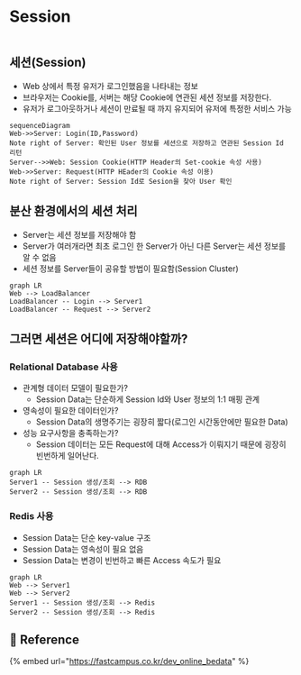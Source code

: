 # Session

<figure><img src="https://images.unsplash.com/photo-1544197150-b99a580bb7a8?crop=entropy&#x26;cs=tinysrgb&#x26;fm=jpg&#x26;ixid=MnwxOTcwMjR8MHwxfHNlYXJjaHw1fHxuZXR3b3JrfGVufDB8fHx8MTY3NDgzNDUzNA&#x26;ixlib=rb-4.0.3&#x26;q=80" alt=""><figcaption></figcaption></figure>

## 세션(Session)

* Web 상에서 특정 유저가 로그인했음을 나타내는 정보
* 브라우저는 Cookie를, 서버는 해당 Cookie에 연관된 세션 정보를 저장한다.
* 유저가 로그아웃하거나 세션이 만료될 때 까지 유지되어 유저에 특정한 서비스 가능

```mermaid
sequenceDiagram
Web->>Server: Login(ID,Password)
Note right of Server: 확인된 User 정보를 세션으로 저장하고 연관된 Session Id 리턴
Server-->>Web: Session Cookie(HTTP Header의 Set-cookie 속성 사용)
Web->>Server: Request(HTTP HEader의 Cookie 속성 이용)
Note right of Server: Session Id로 Sesion을 찾아 User 확인
```

## 분산 환경에서의 세션 처리

* Server는 세션 정보를 저장해야 함
* Server가 여러개라면 최초 로그인 한 Server가 아닌 다른  Server는 세션 정보를 알 수 없음
* 세션 정보를 Server들이 공유할 방법이 필요함(Session Cluster)

```mermaid
graph LR
Web --> LoadBalancer
LoadBalancer -- Login --> Server1
LoadBalancer -- Request --> Server2
```

## 그러면 세션은 어디에 저장해야할까?

### Relational Database 사용

* 관계형 데이터 모델이 필요한가?
  * Session Data는 단순하게 Session Id와 User 정보의 1:1 매핑 관계
* 영속성이 필요한 데이터인가?
  * Session Data의 생명주기는 굉장히 짧다(로그인 시간동안에만 필요한 Data)
* 성능 요구사항을 충족하는가?
  * Session 데이터는 모든 Request에 대해 Access가 이뤄지기 때문에 굉장히 빈번하게 일어난다.

```mermaid
graph LR
Server1 -- Session 생성/조회 --> RDB
Server2 -- Session 생성/조회 --> RDB
```

### Redis 사용

* Session Data는 단순 key-value 구조
* Session Data는 영속성이 필요 없음
* Session Data는 변경이 빈번하고 빠른 Access 속도가 필요

```mermaid
graph LR
Web --> Server1
Web --> Server2
Server1 -- Session 생성/조회 --> Redis
Server2 -- Session 생성/조회 --> Redis
```

## :pencil: Reference

{% embed url="https://fastcampus.co.kr/dev_online_bedata" %}
